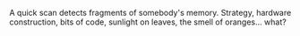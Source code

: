 A quick scan detects fragments of somebody's memory. Strategy, hardware construction, bits of code, sunlight on leaves, the smell of oranges... what?
